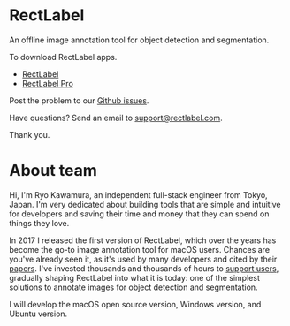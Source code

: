 # RectLabel
An offline image annotation tool for object detection and segmentation.

To download RectLabel apps.
- [RectLabel](https://apps.apple.com/app/id1210181730)
- [RectLabel Pro](https://apps.apple.com/app/id1490990105)

Post the problem to our [Github issues](https://github.com/ryouchinsa/Rectlabel-support/issues).

Have questions? Send an email to support@rectlabel.com.

Thank you.

# About team
Hi, I'm Ryo Kawamura, an independent full-stack engineer from Tokyo, Japan. I'm very dedicated about building tools that are simple and intuitive for developers and saving their time and money that they can spend on things they love.

In 2017 I released the first version of RectLabel, which over the years has become the go-to image annotation tool for macOS users. Chances are you've already seen it, as it's used by many developers and cited by their [papers](https://rectlabel.com/papers). I've invested thousands and thousands of hours to [support users](https://github.com/ryouchinsa/Rectlabel-support), gradually shaping RectLabel into what it is today: one of the simplest solutions to annotate images for object detection and segmentation.

I will develop the macOS open source version, Windows version, and Ubuntu version.